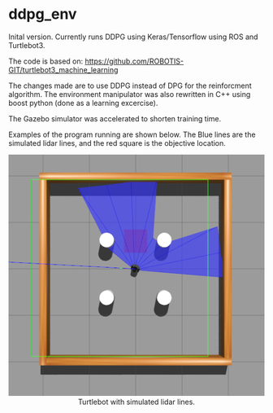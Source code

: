 # ddpg_env

Inital version.  Currently runs DDPG using Keras/Tensorflow using ROS and Turtlebot3.  

The code is based on: https://github.com/ROBOTIS-GIT/turtlebot3_machine_learning

The changes made are to use DDPG instead of DPG for the reinforcment algorithm.  The environment manipulator was also rewritten in C++ using boost python (done as a learning excercise).  

The Gazebo simulator was accelerated to shorten training time. 

Examples of the program running are shown below.  The Blue lines are the simulated lidar lines, and the red square is the objective location.  


<p align="center">
  <img src="./example_1.png" alt="ex_img">
  <br>Turtlebot with simulated lidar lines.
</p>

